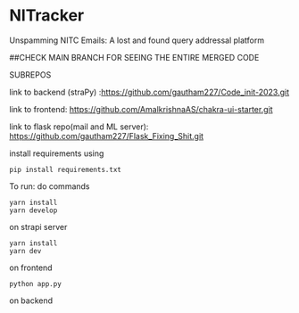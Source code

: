 # NITracker
Unspamming NITC Emails: A lost and found query addressal platform

##CHECK MAIN BRANCH FOR SEEING THE ENTIRE MERGED CODE

SUBREPOS

link to backend (straPy) :https://github.com/gautham227/Code_init-2023.git 

link to frontend: https://github.com/AmalkrishnaAS/chakra-ui-starter.git 

link to flask repo(mail and ML server): https://github.com/gautham227/Flask_Fixing_Shit.git

install requirements using 
```
pip install requirements.txt
```

To run: 
do commands
```
yarn install 
yarn develop
```
on strapi server


``` 
yarn install
yarn dev
```
on frontend
 
```
python app.py
```
on 
backend


